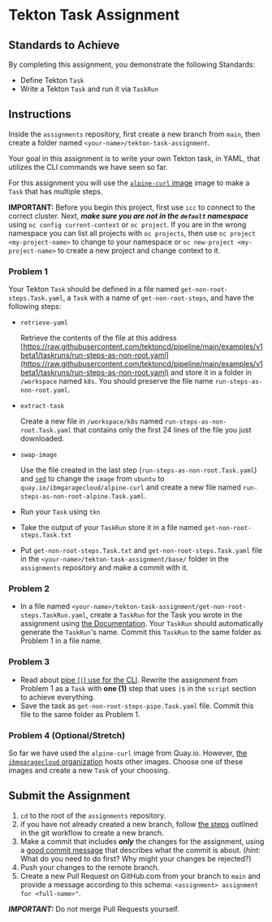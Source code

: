 # Tekton Task Assignment

## Standards to Achieve

By completing this assignment, you demonstrate the following Standards:

- Define Tekton `Task`
- Write a Tekton `Task` and run it via `TaskRun`

## Instructions

Inside the `assignments` repository, first create a new branch from `main`, then create a folder named `<your-name>/tekton-task-assignment`.

Your goal in this assignment is to write your own Tekton task, in YAML, that utilizes the CLI commands we have seen so far.

For this assignment you will use the [`alpine-curl` image](https://quay.io/ibmgaragecloud/alpine-curl) image to make a `Task` that has multiple steps.

**IMPORTANT:** Before you begin this project, first use `icc` to connect to the correct cluster. Next, **_make sure you are not in the `default` namespace_** using `oc config current-context` or `oc project`. If you are in the wrong namespace you can list all projects with `oc projects`, then use `oc project <my-project-name>` to change to your namespace or `oc new-project <my-project-name>` to create a new project and change context to it.

### Problem 1

Your Tekton `Task` should be defined in a file named `get-non-root-steps.Task.yaml`, a `Task` with a name of `get-non-root-steps`, and have the following steps:

- `retrieve-yaml`

  Retrieve the contents of the file at this address [https://raw.githubusercontent.com/tektoncd/pipeline/main/examples/v1beta1/taskruns/run-steps-as-non-root.yaml](https://raw.githubusercontent.com/tektoncd/pipeline/main/examples/v1beta1/taskruns/run-steps-as-non-root.yaml) and store it in a folder in `/workspace` named `k8s`. You should preserve the file name `run-steps-as-non-root.yaml`.

- `extract-task`

  Create a new file in `/workspace/k8s` named `run-steps-as-non-root.Task.yaml` that contains only the first 24 lines of the file you just downloaded.

- `swap-image`

  Use the file created in the last step (`run-steps-as-non-root.Task.yaml`) and [`sed`](https://www.cyberciti.biz/faq/how-to-use-sed-to-find-and-replace-text-in-files-in-linux-unix-shell/) to change the `image` from `ubuntu` to `quay.io/ibmgaragecloud/alpine-curl` and create a new file named `run-steps-as-non-root-alpine.Task.yaml`.

- Run your `Task` using `tkn`

- Take the output of your `TaskRun` store it in a file named `get-non-root-steps.Task.txt`

- Put `get-non-root-steps.Task.txt` and `get-non-root-steps.Task.yaml` file in the `<your-name>/tekton-task-assignment/base/` folder in the `assignments` repository and make a commit with it.

### Problem 2

- In a file named `<your-name>/tekton-task-assignment/get-non-root-steps.TaskRun.yaml`, create a `TaskRun` for the Task you wrote in the assignment using [the Documentation](https://tekton.dev/vault/pipelines-v0.14.3/taskruns/). Your `TaskRun` should automatically generate the `TaskRun`'s name. Commit this `TaskRun` to the same folder as Problem 1 in a file name.

### Problem 3

- Read about [pipe (`|`) use for the CLI](https://www.geeksforgeeks.org/piping-in-unix-or-linux/). Rewrite the assignment from Problem 1 as a `Task` with **one (1)** step that uses `|`s in the `script` section to achieve everything.
- Save the task as `get-non-root-steps-pipe.Task.yaml` file. Commit this file to the same folder as Problem 1.

### Problem 4 (Optional/Stretch)

So far we have used the `alpine-curl` image from Quay.io. However, [the `ibmgaragecloud` organization](https://quay.io/organization/ibmgaragecloud) hosts other images. Choose one of these images and create a new `Task` of your choosing.

## Submit the Assignment

1. `cd` to the root of the `assignments` repository.
2. if you have not already created a new branch, follow [the steps](../../git/git-workflow-step-by-step.md) outlined in the git workflow to create a new branch.
3. Make a commit that includes **_only_** the changes for the assignment, using a [good commit message](https://chris.beams.io/posts/git-commit/) that describes what the commit is about. (_hint:_ What do you need to do first? Why might your changes be rejected?)
4. Push your changes to the remote branch.
5. Create a new Pull Request on GitHub.com from your branch to `main` and provide a message according to this schema: `<assignment> assignment for <full-name>"`.

**_IMPORTANT:_** Do not merge Pull Requests yourself.
